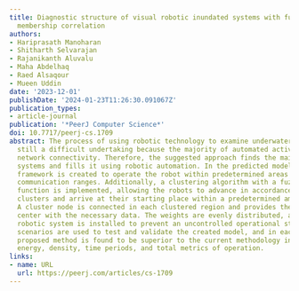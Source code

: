 ```yaml
---
title: Diagnostic structure of visual robotic inundated systems with fuzzy clustering
  membership correlation
authors:
- Hariprasath Manoharan
- Shitharth Selvarajan
- Rajanikanth Aluvalu
- Maha Abdelhaq
- Raed Alsaqour
- Mueen Uddin
date: '2023-12-01'
publishDate: '2024-01-23T11:26:30.091067Z'
publication_types:
- article-journal
publication: '*PeerJ Computer Science*'
doi: 10.7717/peerj-cs.1709
abstract: The process of using robotic technology to examine underwater systems is
  still a difficult undertaking because the majority of automated activities lack
  network connectivity. Therefore, the suggested approach finds the main hole in undersea
  systems and fills it using robotic automation. In the predicted model, an analytical
  framework is created to operate the robot within predetermined areas while maximizing
  communication ranges. Additionally, a clustering algorithm with a fuzzy membership
  function is implemented, allowing the robots to advance in accordance with predefined
  clusters and arrive at their starting place within a predetermined amount of time.
  A cluster node is connected in each clustered region and provides the central control
  center with the necessary data. The weights are evenly distributed, and the designed
  robotic system is installed to prevent an uncontrolled operational state. Five different
  scenarios are used to test and validate the created model, and in each case, the
  proposed method is found to be superior to the current methodology in terms of range,
  energy, density, time periods, and total metrics of operation.
links:
- name: URL
  url: https://peerj.com/articles/cs-1709
---
```

